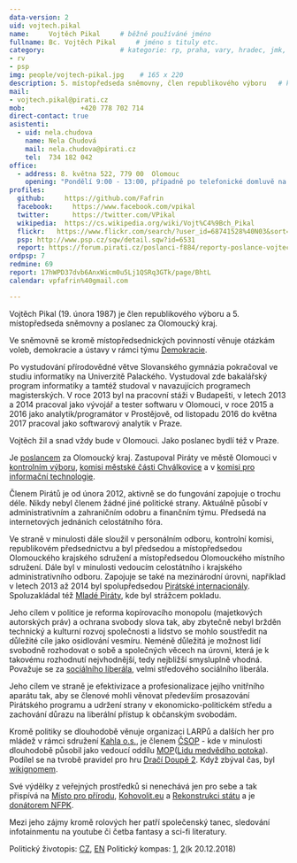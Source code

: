 ```yaml
---
data-version: 2
uid: vojtech.pikal
name:     Vojtěch Pikal  	# běžně používáné jméno
fullname: Bc. Vojtěch Pikal  	# jméno s tituly etc.
category:                	# kategorie: rp, praha, vary, hradec, jmk, senat
- rv
- psp
img: people/vojtech-pikal.jpg    # 165 x 220
description: 5. místopředseda sněmovny, člen republikového výboru	# kratký popis, max 160 znaků
mail:
- vojtech.pikal@pirati.cz
mob:			  +420 778 702 714
direct-contact: true
asistenti:
  - uid: nela.chudova
    name: Nela Chudová
    mail: nela.chudova@pirati.cz
    tel:  734 182 042
office: 
  - address: 8. května 522, 779 00  Olomouc
    opening: "Pondělí 9:00 - 13:00, případně po telefonické domluvě na +420 734 182 042 "
profiles:
  github:     https://github.com/Fafrin
  facebook: 	https://www.facebook.com/vpikal
  twitter: 		https://twitter.com/VPikal
  wikipedia:  https://cs.wikipedia.org/wiki/Vojt%C4%9Bch_Pikal
  flickr:	https://www.flickr.com/search/?user_id=68741528%40N03&sort=date-taken-desc&view_all=1&text=vojt%C4%9Bch%20pikal
  psp: http://www.psp.cz/sqw/detail.sqw?id=6531
  report: https://forum.pirati.cz/poslanci-f884/reporty-poslance-vojtecha-pikala-t38965.html
ordpsp: 7
redmine: 69
report: 17hWPD37dvb6AnxWicm0u5Lj1QSRq3GTk/page/BhtL
calendar: vpfafrin%40gmail.com

---
```


Vojtěch Pikal (19. února 1987) je člen republikového výboru a 5. místopředseda sněmovny a poslanec za Olomoucký kraj.

Ve sněmovně se kromě místopředsednických povinností věnuje otázkám voleb, demokracie a ústavy v rámci týmu [Demokracie](/pripoj-se/demokracie/).

Po vystudování přírodovědné větve Slovanského gymnázia pokračoval ve studiu informatiky na Univerzitě Palackého. Vystudoval zde bakalářský program informatiky a tamtéž studoval v navazujících programech magisterských.
V roce 2013 byl na pracovní stáži v Budapešti, v letech 2013 a 2014 pracoval jako vývojář a tester softwaru v Olomouci, v roce 2015 a 2016 jako analytik/programátor v Prostějově, od listopadu 2016 do května 2017 pracoval jako softwarový analytik v Praze.

Vojtěch žil a snad vždy bude v Olomouci. Jako poslanec bydlí též v Praze.

Je [poslancem](http://www.psp.cz/sqw/detail.sqw?id=6531) za Olomoucký kraj. Zastupoval Piráty ve městě Olomouci v [kontrolním výboru](http://www.olomouc.eu/samosprava/zastupitelstvo-mesta/vybory-zastupitelstva-mesta-olomouce), [komisi městské části Chválkovice](http://www.olomouc.eu/samosprava/komise-mestskych-casti/chvalkovice) a v [komisi pro informační technologie](http://www.olomouc.eu/samosprava/odborne-komise-rady-mesta/komise-pro-informacni-technologie).

Členem Pirátů je od února 2012, aktivně se do fungování zapojuje o trochu déle. Nikdy nebyl členem žádné jiné politické strany.
Aktuálně působí v administrativním a zahraničním odobru a finančním týmu.
Předsedá na internetových jednáních celostátního fóra.

Ve straně v minulosti dále sloužil v personálním odboru, kontrolní komisi, republikovém předsednictvu a byl předsedou a místopředsedou Olomouckého krajského sdružení a místopředsedou Olomouckého místního sdružení. Dále byl v minulosti vedoucím celostátního i krajského administrativního odboru.
Zapojuje se také na mezinárodní úrovni, například v letech 2013 až 2014 byl spolupředsedou [Pirátské internacionály](https://pp-international.net/).
Spoluzakládal též [Mladé Piráty](https://wiki.pirati.cz/mladi/start), kde byl strážcem pokladu.

Jeho cílem v politice je reforma kopírovacího monopolu (majetkových autorských práv) a ochrana svobody slova tak, aby zbytečně nebyl bržděn technický a kulturní rozvoj společnosti a lidstvo se mohlo soustředit na důležité cíle jako osidlování vesmíru. Neméně důležitá je možnost lidí svobodně rozhodovat o sobě a společných věcech na úrovni, která je k takovému rozhodnutí nejvhodnější, tedy nejbližší smysluplně vhodná. Považuje se za [sociálního liberála](https://en.wikipedia.org/wiki/Social_liberalism), velmi středového sociálního liberála.

Jeho cílem ve straně je efektivizace a profesionalizace jejího vnitřního aparátu tak, aby se členové mohli věnovat především prosazování Pirátského programu a udržení strany v ekonomicko-politickém středu a zachování důrazu na liberální přístup k občanským svobodám.

Kromě politiky se dlouhodobě věnuje organizaci LARPů a dalších her pro mládež v rámci sdružení [Kahla o.s.](http://www.kahla.cz/), je členem [ČSOP](http://www.csop.cz/) - kde v minulosti dlouhodobě působil jako vedoucí oddílu [MOP](http://www.emop.cz/)([Lidu medvědího potoka](http://www.moplmp.cz/)). Podílel se na tvrobě pravidel pro hru [Dračí Doupě 2](http://drd2.cz/). Když zbýval čas, byl [wikignomem](https://cs.wikipedia.org/wiki/Wikipedista:Fafrin).

Své výdělky z veřejných prostředků si nenechává jen pro sebe a tak přispívá na [Místo pro přírodu](http://www.mistoproprirodu.cz/), [Kohovolit.eu](http://kohovolit.eu/) a [Rekonstrukci státu](http://www.rekonstrukcestatu.cz/cs) a je [donátorem NFPK](http://www.nfpk.cz/cz/donatori-12).

Mezi jeho zájmy kromě rolových her patří společenský tanec, sledování infotainmentu na youtube či četba fantasy a sci-fi literatury.

Politický životopis: [CZ](https://drive.google.com/open?id=1MqZBzVIY1cutx9pPjL_BmXMP59A1aA-Wn4pCgcfdsSU), [EN](https://drive.google.com/open?id=1XM-kVr4KdxhI8UMS5i5_0h_6Oek-ije_444iOGLaYgw)
Politický kompas: [1](https://interaktivni.rozhlas.cz/data/polkviz/results.html?e=54.3&d=57.4&g=71.9&s=71.9), [2](https://www.politicalcompass.org/yourpoliticalcompass?ec=-0.25&soc=-5.13)(k 20.12.2018)
